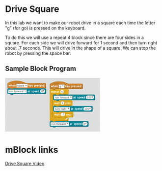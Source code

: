 # Drive Square

In this lab we want to make our robot drive in a square each time the letter "g" (for go) is pressed on the keyboard.

To do this we will use a repeat 4 block since there are four sides in a square.  For each side we will drive forward for 1 second and then turn right about .7 seconds.  This will drive in the shape of a square.  We can stop the robot by pressing the space bar.

## Sample Block Program
![Drive Square](./img/drive-square.png)

# mBlock links
[Drive Square Video](https://www.youtube.com/watch?v=zAbU8igcHvg&list=PLuuf1TKEkEqQ9_2hGTHx5XRxlyTOVUJzS&index=9)
